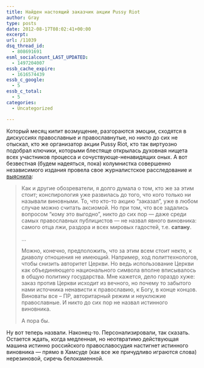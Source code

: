 ```yaml
---
title: Найден настоящий заказчик акции Pussy Riot
author: Gray
type: posts
date: 2012-08-17T08:02:41+00:00
excerpt:
url: /11039
dsq_thread_id:
  - 808691691
esml_socialcount_LAST_UPDATED:
  - 1497204007
essb_cache_expire:
  - 1616574439
essb_c_google:
  - 5
essb_c_total:
  - 5
categories:
  - Uncategorized

---
```








Который месяц кипит возмущение, разгораются эмоции, сходятся в дискуссиях православные и православнутые, но никто до сих не отыскал, кто же организатор акции Pussy Riot, кто так виртуозно подобрал ключики, которыми блестяще открылась духовная нищета всех участников процесса и сочуствующе-ненавидящих оных. А вот безвестная (будем надеяться, пока) колумнистка совершенно независимого издания провела свое журналистское расследование и [выяснила][1]:

> Как и другие обозреватели, я долго думала о том, кто же за этим стоит; конспирология уже развилась до того, что кого только ни называли виновными. То, что кто-то акцию “заказал”, уже в любом случае можно считать аксиомой. Но при том, что все задались вопросом “кому это выгодно”, никто до сих пор — даже среди самых православных публицистов — не назвал явного виновника: самого отца лжи, раздора и всех мировых гадостей, т.е. **сатану**.
> 
> …
> 
> Можно, конечно, предположить, что за этим всем стоит некто, к диаволу отношения не имеющий. Например, ход политтехнологов, чтобы снизить авторитет Церкви. Но ведь использование Церкви как объединяющего национального символа вполне вписывалось в общую политику государства. Мне кажется, дело гораздо хуже: заказ против Церкви исходит из вечного, но почему то забытого нами источника ненависти к православию, к Богу, в конце концов. Виноваты все – ПР, авторитарный режим и неуклюжие православные. И никто до сих пор не назвал истинного виновника.
> 
> А пора бы.

Ну вот теперь назвали. Наконец-то. Персонализировали, так сказать. Остается ждать, когда медленная, но неотвратимо действующая машина истинно российского православосудия настигнет истинного виновника — прямо в Хамсуде (как все же причудливо играются слова) нерезиновой, сиречь белокаменной. 

 [1]: http://www.pravmir.ru/o-zakazchike-p-r/